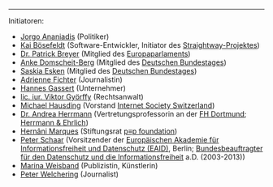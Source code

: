 ---
Initiatoren:

   * [Jorgo Ananiadis](https://www.jorgo.com/) (Politiker)
   * [Kai Bösefeldt](https://twitter.com/kbosefeldt) (Software-Entwickler, Initiator des [Straightway-Projektes](https://straightway.github.io))
   * [Dr. Patrick Breyer](https://www.patrick-breyer.de) (Mitglied des [Europaparlaments](https://www.europarl.europa.eu))
   * [Anke Domscheit-Berg](https://mdb.anke.domscheit-berg.de) (Mitglied des [Deutschen Bundestages](https://www.bundestag.de))
   * [Saskia Esken](https://www.saskiaesken.de) (Mitglied des [Deutschen Bundestages](https://www.bundestag.de))
   * [Adrienne Fichter](https://www.republik.ch/~adriennefichter) (Journalistin)
   * [Hannes Gassert](https://www.gassert.ch) (Unternehmer)
   * [lic. iur. Viktor Györffy](https://www.psg-law.ch/partner/lic._iur._viktor_gyoerffy.html) (Rechtsanwalt)
   * [Michael Hausding](https://twitter.com/mhausding) (Vorstand [Internet Society Switzerland](https://www.isoc.ch))
   * [Dr. Andrea Herrmann](https://www.fh-dortmund.de/herrmann) (Vertretungsprofessorin an der [FH Dortmund](https://www.fh-dortmund.de); [Herrmann & Ehrlich](http://www.herrmann-ehrlich.de))
   * [Hernâni Marques](https://vecirex.net) (Stiftungsrat [p≡p foundation](https://pep.foundation))
   * [Peter Schaar](https://peter-schaar.de) (Vorsitzender der [Europäischen Akademie für Informationsfreiheit und Datenschutz (EAID)](https://www.eaid-berlin.de), Berlin; [Bundesbeauftragter für den Datenschutz und die Informationsfreiheit](https://www.bfdi.bund.de) a.D. (2003-2013))
   * [Marina Weisband](https://twitter.com/afelia) (Publizistin, Künstlerin)
   * [Peter Welchering](https://www.welchering.de) (Journalist)
